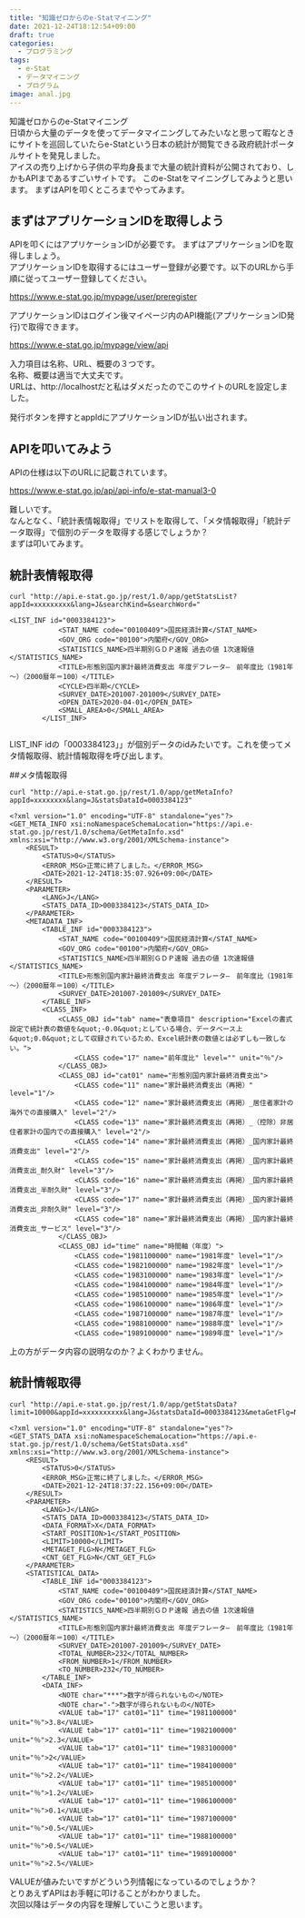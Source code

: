 ```yaml
---
title: "知識ゼロからのe-Statマイニング"
date: 2021-12-24T18:12:54+09:00
draft: true
categories:
  - プログラミング
tags:
  - e-Stat 
  - データマイニング
  - プログラム
image: anal.jpg
---
```

知識ゼロからのe-Statマイニング  
日頃から大量のデータを使ってデータマイニングしてみたいなと思って暇なときにサイトを巡回していたらe-Statという日本の統計が閲覧できる政府統計ポータルサイトを発見しました。  
アイスの売り上げから子供の平均身長まで大量の統計資料が公開されており、しかもAPIまであるすごいサイトです。 このe-Statをマイニングしてみようと思います。
まずはAPIを叩くところまでやってみます。  

## まずはアプリケーションIDを取得しよう

APIを叩くにはアプリケーションIDが必要です。 
まずはアプリケーションIDを取得しましょう。  
アプリケーションIDを取得するにはユーザー登録が必要です。以下のURLから手順に従ってユーザー登録してください。  

https://www.e-stat.go.jp/mypage/user/preregister

アプリケーションIDはログイン後マイページ内のAPI機能(アプリケーションID発行)で取得できます。  

https://www.e-stat.go.jp/mypage/view/api

入力項目は名称、URL、概要の３つです。  
名称、概要は適当で大丈夫です。  
URLは、http://localhostだと私はダメだったのでこのサイトのURLを設定しました。  

発行ボタンを押すとappIdにアプリケーションIDが払い出されます。  

## APIを叩いてみよう
APIの仕様は以下のURLに記載されています。  

https://www.e-stat.go.jp/api/api-info/e-stat-manual3-0

難しいです。  
なんとなく、「統計表情報取得」でリストを取得して、「メタ情報取得」「統計データ取得」で個別のデータを取得する感じでしょうか？  
まずは叩いてみます。

## 統計表情報取得

```
curl "http://api.e-stat.go.jp/rest/1.0/app/getStatsList?appId=xxxxxxxxx&lang=J&searchKind=&searchWord="

<LIST_INF id="0003384123">
            <STAT_NAME code="00100409">国民経済計算</STAT_NAME>
            <GOV_ORG code="00100">内閣府</GOV_ORG>
            <STATISTICS_NAME>四半期別ＧＤＰ速報 過去の値 1次速報値</STATISTICS_NAME>
            <TITLE>形態別国内家計最終消費支出 年度デフレータ―　前年度比（1981年～）（2000暦年＝100）</TITLE>
            <CYCLE>四半期</CYCLE>
            <SURVEY_DATE>201007-201009</SURVEY_DATE>
            <OPEN_DATE>2020-04-01</OPEN_DATE>
            <SMALL_AREA>0</SMALL_AREA>
        </LIST_INF>


```
LIST_INF idの「0003384123」」が個別データのidみたいです。これを使ってメタ情報取得、統計情報取得を呼び出します。  

##メタ情報取得  
```
curl "http://api.e-stat.go.jp/rest/1.0/app/getMetaInfo?appId=xxxxxxxx&lang=J&statsDataId=0003384123"

<?xml version="1.0" encoding="UTF-8" standalone="yes"?>
<GET_META_INFO xsi:noNamespaceSchemaLocation="https://api.e-stat.go.jp/rest/1.0/schema/GetMetaInfo.xsd" xmlns:xsi="http://www.w3.org/2001/XMLSchema-instance">
    <RESULT>
        <STATUS>0</STATUS>
        <ERROR_MSG>正常に終了しました。</ERROR_MSG>
        <DATE>2021-12-24T18:35:07.926+09:00</DATE>
    </RESULT>
    <PARAMETER>
        <LANG>J</LANG>
        <STATS_DATA_ID>0003384123</STATS_DATA_ID>
    </PARAMETER>
    <METADATA_INF>
        <TABLE_INF id="0003384123">
            <STAT_NAME code="00100409">国民経済計算</STAT_NAME>
            <GOV_ORG code="00100">内閣府</GOV_ORG>
            <STATISTICS_NAME>四半期別ＧＤＰ速報 過去の値 1次速報値</STATISTICS_NAME>
            <TITLE>形態別国内家計最終消費支出 年度デフレータ―　前年度比（1981年～）（2000暦年＝100）</TITLE>
            <SURVEY_DATE>201007-201009</SURVEY_DATE>
        </TABLE_INF>
        <CLASS_INF>
            <CLASS_OBJ id="tab" name="表章項目" description="Excelの書式設定で統計表の数値を&quot;-0.0&quot;としている場合、データベース上&quot;0.0&quot;として収録されているため、Excel統計表の数値とは必ずしも一致しない。">
                <CLASS code="17" name="前年度比" level="" unit="％"/>
            </CLASS_OBJ>
            <CLASS_OBJ id="cat01" name="形態別国内家計最終消費支出">
                <CLASS code="11" name="家計最終消費支出（再掲）" level="1"/>
                <CLASS code="12" name="家計最終消費支出（再掲）_居住者家計の海外での直接購入" level="2"/>
                <CLASS code="13" name="家計最終消費支出（再掲）_（控除）非居住者家計の国内での直接購入" level="2"/>
                <CLASS code="14" name="家計最終消費支出（再掲）_国内家計最終消費支出" level="2"/>
                <CLASS code="15" name="家計最終消費支出（再掲）_国内家計最終消費支出_耐久財" level="3"/>
                <CLASS code="16" name="家計最終消費支出（再掲）_国内家計最終消費支出_半耐久財" level="3"/>
                <CLASS code="17" name="家計最終消費支出（再掲）_国内家計最終消費支出_非耐久財" level="3"/>
                <CLASS code="18" name="家計最終消費支出（再掲）_国内家計最終消費支出_サービス" level="3"/>
            </CLASS_OBJ>
            <CLASS_OBJ id="time" name="時間軸（年度）">
                <CLASS code="1981100000" name="1981年度" level="1"/>
                <CLASS code="1982100000" name="1982年度" level="1"/>
                <CLASS code="1983100000" name="1983年度" level="1"/>
                <CLASS code="1984100000" name="1984年度" level="1"/>
                <CLASS code="1985100000" name="1985年度" level="1"/>
                <CLASS code="1986100000" name="1986年度" level="1"/>
                <CLASS code="1987100000" name="1987年度" level="1"/>
                <CLASS code="1988100000" name="1988年度" level="1"/>
                <CLASS code="1989100000" name="1989年度" level="1"/>

```
上の方がデータ内容の説明なのか？よくわかりません。  

## 統計情報取得
```
curl "http://api.e-stat.go.jp/rest/1.0/app/getStatsData?limit=10000&appId=xxxxxxxxxx&lang=J&statsDataId=0003384123&metaGetFlg=N&cntGetFlg=N"

<?xml version="1.0" encoding="UTF-8" standalone="yes"?>
<GET_STATS_DATA xsi:noNamespaceSchemaLocation="https://api.e-stat.go.jp/rest/1.0/schema/GetStatsData.xsd" xmlns:xsi="http://www.w3.org/2001/XMLSchema-instance">
    <RESULT>
        <STATUS>0</STATUS>
        <ERROR_MSG>正常に終了しました。</ERROR_MSG>
        <DATE>2021-12-24T18:37:22.156+09:00</DATE>
    </RESULT>
    <PARAMETER>
        <LANG>J</LANG>
        <STATS_DATA_ID>0003384123</STATS_DATA_ID>
        <DATA_FORMAT>X</DATA_FORMAT>
        <START_POSITION>1</START_POSITION>
        <LIMIT>10000</LIMIT>
        <METAGET_FLG>N</METAGET_FLG>
        <CNT_GET_FLG>N</CNT_GET_FLG>
    </PARAMETER>
    <STATISTICAL_DATA>
        <TABLE_INF id="0003384123">
            <STAT_NAME code="00100409">国民経済計算</STAT_NAME>
            <GOV_ORG code="00100">内閣府</GOV_ORG>
            <STATISTICS_NAME>四半期別ＧＤＰ速報 過去の値 1次速報値</STATISTICS_NAME>
            <TITLE>形態別国内家計最終消費支出 年度デフレータ―　前年度比（1981年～）（2000暦年＝100）</TITLE>
            <SURVEY_DATE>201007-201009</SURVEY_DATE>
            <TOTAL_NUMBER>232</TOTAL_NUMBER>
            <FROM_NUMBER>1</FROM_NUMBER>
            <TO_NUMBER>232</TO_NUMBER>
        </TABLE_INF>
        <DATA_INF>
            <NOTE char="***">数字が得られないもの</NOTE>
            <NOTE char="-">数字が得られないもの</NOTE>
            <VALUE tab="17" cat01="11" time="1981100000" unit="％">3.8</VALUE>
            <VALUE tab="17" cat01="11" time="1982100000" unit="％">2.3</VALUE>
            <VALUE tab="17" cat01="11" time="1983100000" unit="％">2</VALUE>
            <VALUE tab="17" cat01="11" time="1984100000" unit="％">2.2</VALUE>
            <VALUE tab="17" cat01="11" time="1985100000" unit="％">1.2</VALUE>
            <VALUE tab="17" cat01="11" time="1986100000" unit="％">0.1</VALUE>
            <VALUE tab="17" cat01="11" time="1987100000" unit="％">0.5</VALUE>
            <VALUE tab="17" cat01="11" time="1988100000" unit="％">0.5</VALUE>
            <VALUE tab="17" cat01="11" time="1989100000" unit="％">2.5</VALUE>

```
VALUEが値みたいですがどういう列情報になっているのでしょうか？  
とりあえずAPIはお手軽に叩けることがわかりました。  
次回以降はデータの内容を理解していこうと思います。
